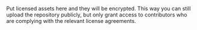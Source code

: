 Put licensed assets here and they will be encrypted. This way you can still upload the repository publicly, but only grant access to contributors who are complying with the relevant license agreements.

